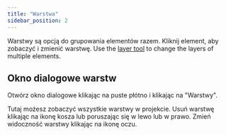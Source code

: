 ```yaml
---
title: "Warstwa"
sidebar_position: 2
---
```


Warstwy są opcją do grupowania elementów razem. Kliknij element, aby zobaczyć i zmienić warstwę. Use the [layer tool](tools/layer.md) to change the layers of multiple elements.

## Okno dialogowe warstw

Otwórz okno dialogowe klikając na puste płótno i klikając na "Warstwy".

Tutaj możesz zobaczyć wszystkie warstwy w projekcie. Usuń warstwę klikając na ikonę kosza lub poruszając się w lewo lub w prawo. Zmień widoczność warstwy klikając na ikonę oczu.
